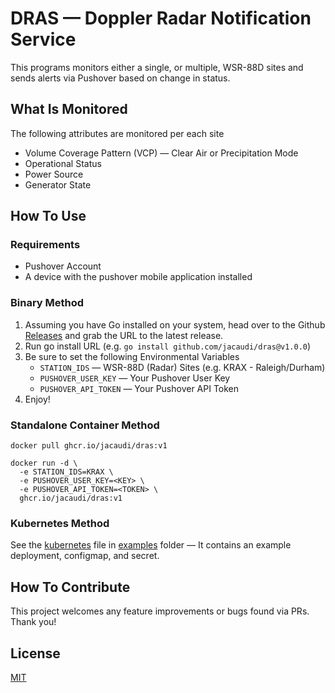 # DRAS — Doppler Radar Notification Service
 
 This programs monitors either a single, or multiple, WSR-88D sites and sends alerts via Pushover based on change in status.

 ## What Is Monitored

 The following attributes are monitored per each site

 - Volume Coverage Pattern (VCP) — Clear Air or Precipitation Mode
 - Operational Status
 - Power Source
 - Generator State
 
 ## How To Use

 ### Requirements

 - Pushover Account
 - A device with the pushover mobile application installed

 ### Binary Method

 1. Assuming you have Go installed on your system, head over to the Github [Releases](https://github.com/jacaudi/dras/releases) and grab the URL to the latest release. 
 2. Run go install URL (e.g. `go install github.com/jacaudi/dras@v1.0.0`)
 3. Be sure to set the following Environmental Variables
    - `STATION_IDS` — WSR-88D (Radar) Sites (e.g. KRAX - Raleigh/Durham)
    - `PUSHOVER_USER_KEY` — Your Pushover User Key
    - `PUSHOVER_API_TOKEN` — Your Pushover API Token
 4. Enjoy! 

### Standalone Container Method

```
docker pull ghcr.io/jacaudi/dras:v1

docker run -d \
  -e STATION_IDS=KRAX \
  -e PUSHOVER_USER_KEY=<KEY> \
  -e PUSHOVER_API_TOKEN=<TOKEN> \
  ghcr.io/jacaudi/dras:v1
```

### Kubernetes Method

 See the [kubernetes](examples/kubernetes.yaml) file in [examples](examples) folder — It contains an example deployment, configmap, and secret.

## How To Contribute

This project welcomes any feature improvements or bugs found via PRs. Thank you!

## License

[MIT](LICENSE)